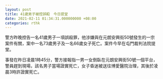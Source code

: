 ```yaml
---
layout: post
title: 41歲男子被控誤殺　今日提堂
date: 2021-02-11 01:34:31.000000000 +08:00
categories: rthk
---
```


警方昨晚控告一名41歲男子一項誤殺罪，他涉嫌與在元朗安興街50號發生的一宗案件有關，案中一名73歲男子及一名66歲女子死亡。案件今早在屯門裁判法院提堂。

事發在昨日凌晨1時45分，警方接報指一男一女倒臥在元朗安興街50號一個平台，警員趕到現場，該名男子當場證實死亡，女子昏迷被送往博愛醫院治理，其後於凌晨3時許證實死亡。
